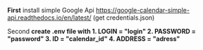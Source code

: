 <b>First</b>
  install simple Google Api https://google-calendar-simple-api.readthedocs.io/en/latest/ (get credentials.json)

Second 
  <b>create .env file with<b>
    1. LOGIN = "login"
    2. PASSWORD = "password"
    3. ID = "calendar_id"
    4. ADDRESS = "adress"

